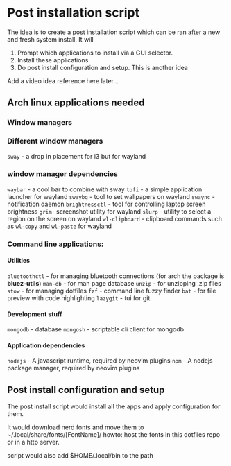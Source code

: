 # Post installation script
The idea is to create a post installation script which can be ran after a new and fresh system install.
It will
1. Prompt which applications to install via a GUI selector.
2. Install these applications.
3. Do post install configuration and setup.
This is another idea

Add a video idea reference here later...

## Arch linux applications needed

### Window managers

### Different window managers 
`sway` - a drop in placement for i3 but for wayland

### window manager dependencies
`waybar` - a cool bar to combine with sway
`tofi` - a simple application launcher for wayland
`swaybg` - tool to set wallpapers on wayland
`swaync` - notification daemon
`brightnessctl` - tool for controlling laptop screen brightness
`grim`- screenshot utility for wayland
`slurp` - utility to select a region on the screen on wayland
`wl-clipboard` - clipboard commands such as `wl-copy` and `wl-paste` for wayland

### Command line applications:

#### Utilities
`bluetoothctl` - for managing bluetooth connections (for arch the package is **bluez-utils**)
`man-db` - for man page database
`unzip` - for unzipping .zip files
`stow` - for managing dotfiles
`fzf` - command line fuzzy finder
`bat` - for file preview with code highlighting
`lazygit` - tui for git

#### Development stuff
`mongodb` - database
`mongosh` - scriptable cli client for mongodb

#### Application dependencies
`nodejs` - A javascript runtime, required by neovim plugins
`npm` - A nodejs package manager, required by neovim plugins

## Post install configuration and setup
The post install script would install all the apps 
and apply configuration for them. 

It would download nerd fonts and move them to ~/.local/share/fonts/[FontName]/
howto: host the fonts in this dotfiles repo or in a http server.

script would also add $HOME/.local/bin to the path
